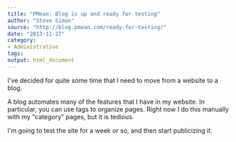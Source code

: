 ```yaml
---
title: "PMean: Blog is up and ready for testing"
author: "Steve Simon"
source: "http://blog.pmean.com/ready-for-testing/"
date: "2013-11-27"
category:
- Administrative
tags:
output: html_document
---
```


I've decided for quite some time that I need to move from a website to a
blog.

<!---More--->

A blog automates many of the features that I have in my website. In
particular, you can use tags to organize pages. Right now I do this
manually with my "category" pages, but it is tedious.

I'm going to test the site for a week or so, and then start publicizing
it.


